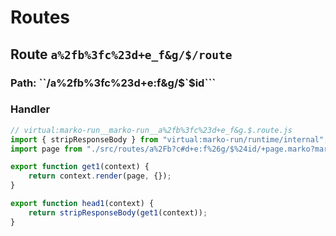 # Routes

## Route ``a%2fb%3fc%23d+e_f&g/$/route``
### Path: ``/a%2fb%3fc%23d+e:f&g/$`$id```
### Handler
```js
// virtual:marko-run__marko-run__a%2fb%3fc%23d+e_f&g.$.route.js
import { stripResponseBody } from "virtual:marko-run/runtime/internal";
import page from "./src/routes/a%2Fb?c#d+e:f%26g/$%24id/+page.marko?marko-server-entry";

export function get1(context) {
	return context.render(page, {});
}

export function head1(context) {
	return stripResponseBody(get1(context));
}
```
